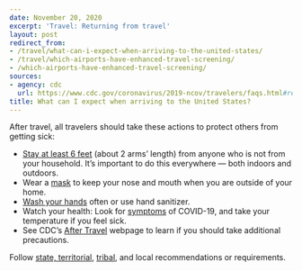 ```yaml
---
date: November 20, 2020
excerpt: 'Travel: Returning from travel'
layout: post
redirect_from:
- /travel/what-can-i-expect-when-arriving-to-the-united-states/
- /travel/which-airports-have-enhanced-travel-screening/
- /which-airports-have-enhanced-travel-screening/
sources:
- agency: cdc
  url: https://www.cdc.gov/coronavirus/2019-ncov/travelers/faqs.html#returning-from-travel
title: What can I expect when arriving to the United States?
---
```


After travel, all travelers should take these actions to protect others from getting sick:

- [Stay at least 6 feet](https://www.cdc.gov/coronavirus/2019-ncov/prevent-getting-sick/social-distancing.html) (about 2 arms’ length) from anyone who is not from your household. It’s important to do this everywhere — both indoors and outdoors.
- Wear a [mask](https://www.cdc.gov/coronavirus/2019-ncov/prevent-getting-sick/diy-cloth-face-coverings.html) to keep your nose and mouth when you are outside of your home.
- [Wash your hands](https://www.cdc.gov/coronavirus/2019-ncov/prevent-getting-sick/prevention.html) often or use hand sanitizer.
- Watch your health: Look for [symptoms](https://www.cdc.gov/coronavirus/2019-ncov/symptoms-testing/symptoms.html) of COVID-19, and take your temperature if you feel sick.
- See CDC’s [After Travel](https://www.cdc.gov/coronavirus/2019-ncov/travelers/after-travel-precautions.html) webpage to learn if you should take additional precautions.

Follow [state, territorial](https://www.cdc.gov/publichealthgateway/healthdirectories/healthdepartments.html), [tribal](https://www.cdc.gov/tribal/index.html), and local recommendations or requirements.